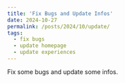 ```yaml
---
title: 'Fix Bugs and Update Infos'
date: 2024-10-27
permalink: /posts/2024/10/update/
tags:
  - fix bugs
  - update homepage
  - update experiences
---
```


Fix some bugs and update some infos.